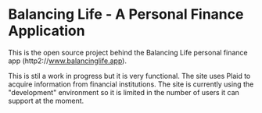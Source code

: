 # Balancing Life - A Personal Finance Application

This is the open source project behind the Balancing Life personal finance app (http2://www.balancinglife.app).

This is stil a work in progress but it is very functional. The site uses Plaid to acquire information from financial institutions. The site is currently using the "development" environment so it is limited in the number of users it can support at the moment.

